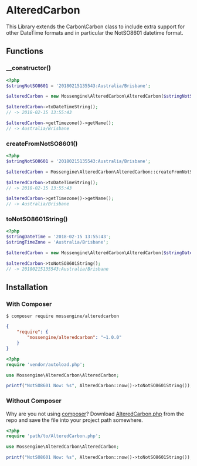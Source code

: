 # AlteredCarbon

This Library extends the Carbon\Carbon class to include extra support for other DateTime formats and in particular the NotSO8601 datetime format.


## Functions
### __constructor()
```php
<?php
$stringNotSO8601 = '20180215135543:Australia/Brisbane';

$alteredCarbon = new Mossengine\AlteredCarbon\AlteredCarbon($stringNotSO8601);

$alteredCarbon->toDateTimeString();
// -> 2018-02-15 13:55:43

$alteredCarbon->getTimezone()->getName();
// -> Australia/Brisbane
```

### createFromNotSO8601()
```php
<?php
$stringNotSO8601 = '20180215135543:Australia/Brisbane';

$alteredCarbon = Mossengine\AlteredCarbon\AlteredCarbon::createFromNotSO8601($stringNotSO8601);

$alteredCarbon->toDateTimeString();
// -> 2018-02-15 13:55:43

$alteredCarbon->getTimezone()->getName();
// -> Australia/Brisbane
```

### toNotSO8601String()
```php
<?php
$stringDateTime = '2018-02-15 13:55:43';
$stringTimeZone = 'Australia/Brisbane';

$alteredCarbon = new Mossengine\AlteredCarbon\AlteredCarbon($stringDateTime, $stringTimeZone);

$alteredCarbon->toNotSO8601String();
// -> 20180215135543:Australia/Brisbane 
```

## Installation

### With Composer

```
$ composer require mossengine/alteredcarbon
```

```json
{
    "require": {
        "mossengine/alteredcarbon": "~1.0.0"
    }
}
```

```php
<?php
require 'vendor/autoload.php';

use Mossengine\AlteredCarbon\AlteredCarbon;

printf("NotSO8601 Now: %s", AlteredCarbon::now()->toNotSO8601String());
```


### Without Composer

Why are you not using [composer](http://getcomposer.org/)? Download [AlteredCarbon.php](https://github.com/Mossengine/AlteredCarbon/blob/master/src/AlteredCarbon.php) from the repo and save the file into your project path somewhere.

```php
<?php
require 'path/to/AlteredCarbon.php';

use Mossengine\AlteredCarbon\AlteredCarbon;

printf("NotSO8601 Now: %s", AlteredCarbon::now()->toNotSO8601String());
```